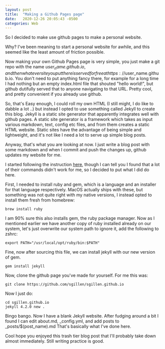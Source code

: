 ```yaml
---
layout: post
title:  "Making a Github Pages page"
date:   2020-12-26 20:05:43 -0500
categories: Web
---
```



So I decided to make use github pages to make a personal website.

Why? I've been meaning to start a personal website for awhile, and this seemed like the least amount of friction possible. 

Now making your own Github Pages page is very simple, you just make a git repo with the name $user_name.github.io, and then whatever site you put there is 
served for free at https://$user_name.github.io. You don't need to put anything fancy there, for example for a long time I had nothing but an empty index.html file that shouted "hello world!", but github dutifully served that to anyone navigating to that URL. Pretty cool, and pretty convenient if you already use github.

So, that's Easy enough, I could roll my own HTML (I still might, I do like to dabble a lot ..) but instead I opted to use something called Jekyll to create this blog. Jekyll is a static site generator that apparently integrates well with github pages. A static site generator is a framework which takes as input various markdown, text, config etc files, and from them creates a static HTML website. Static sites have the advantage of being simple and lightweight, and it's not like I need a lot to serve up simple blog posts.

Anyway, that's what you are looking at now. I just write a blog post with some markdown and when I commit and push the changes up, github updates my website for me.

I started following the instruction [here](https://docs.github.com/en/free-pro-team@latest/github/working-with-github-pages/creating-a-github-pages-site-with-jekyll
), though I can tell you I found that a lot of their commands didn't work for me, so I decided to put what I did do here.

First, I needed to install ruby and gem, which is a language and an installer for that language respectively. MacOS actually ships with these, but something was not quite right with my native versions, I instead opted to install them fresh from homebrew:

```
brew install ruby
```

I am 90% sure this also installs gem, the ruby package manager. Now as I mentioned earlier we have another copy of ruby installed already on our system, let's just overwrite our system path to ignore it, add the following to zshrc:

```
export PATH="/usr/local/opt/ruby/bin:$PATH"
```

Fine, now after sourcing this file, we can install jekyll with our new version of gem. 

```
gem install jekyll
```

Now, clone the github page you've made for yourself. For me this was:

```
git clone https://github.com/sgillen/sgillen.github.io 
```

Now I just do:

```
cd sgillen.github.io
jekyll 4.2.0 new .
```

Bingo bango. Now I have a blank Jekyll website. After fudging around a bit I found I can edit about.md, _config.yml, and add posts to _posts/$(post_name).md
That's basically what I've done here.

Cool hope you enjoyed this trash tier blog post that I'll probably take down almost immediately.
Still writing practice is good.


